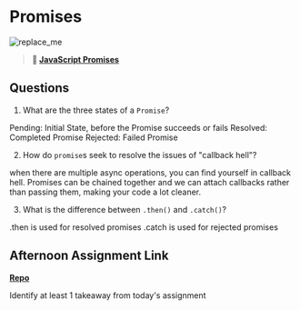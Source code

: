 # Promises

![replace_me](https://codeworks.blob.core.windows.net/public/assets/img/illustrations/placeholder.svg)

> **📖 [JavaScript Promises](https://codeworksacademy.com/fs-student-guide/resources/wk4/02-Promises)**

## Questions

1. What are the three states of a `Promise`?

Pending: Initial State, before the Promise succeeds or fails
Resolved: Completed Promise
Rejected: Failed Promise

2. How do `promise`s seek to resolve the issues of "callback hell"?

when there are multiple async operations, you can find yourself in callback hell.
Promises can be chained together and we can attach callbacks rather than passing them, making your code a lot cleaner.

3. What is the difference between `.then()` and `.catch()`?

.then is used for resolved promises
.catch is used for rejected promises

## Afternoon Assignment Link

**[Repo](https://github.com/zburkard/<ASSIGNMENT_REPO>)**

Identify at least 1 takeaway from today's assignment
